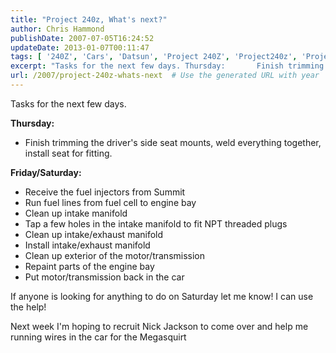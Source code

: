 ```yaml
---
title: "Project 240z, What's next?"
author: Chris Hammond
publishDate: 2007-07-05T16:24:52
updateDate: 2013-01-07T00:11:47
tags: [ '240Z', 'Cars', 'Datsun', 'Project 240Z', 'Project240z', 'Project240Zcom' ]
excerpt: "Tasks for the next few days. Thursday:       Finish trimming the driver's side seat mounts, weld everything together, install seat for fitting.  Friday/Saturday:      Receive the fuel injectors from Summit     Run fuel lines from fuel cell to engine bay     Clean up intake manifold     Tap a few holes in the intake manifold to fit NPT threaded plugs     Clean up intake/exhaust manifold     Install intake/exhaust manifold     Clean up exterior of the motor/transmission     Repaint parts of the engine bay     Put motor/transmission back in the car  If anyone is looking for anything to do on Saturday let me know! I can use the help! Next week I'm hoping to recruit Nick Jackson to come over and help me running wires in the car for the..."
url: /2007/project-240z-whats-next  # Use the generated URL with year
---
```

<p>Tasks for the next few days.</p> <p><strong>Thursday: </strong></p> <ul>     <li>Finish trimming the driver's side seat mounts, weld everything together, install seat for fitting.</li> </ul> <p><strong>Friday/Saturday:</strong></p> <ul>     <li>Receive the fuel injectors from Summit</li>     <li>Run fuel lines from fuel cell to engine bay</li>     <li>Clean up intake manifold</li>     <li>Tap a few holes in the intake manifold to fit NPT threaded plugs</li>     <li>Clean up intake/exhaust manifold</li>     <li>Install intake/exhaust manifold</li>     <li>Clean up exterior of the motor/transmission</li>     <li>Repaint parts of the engine bay</li>     <li>Put motor/transmission back in the car</li> </ul> <p>If anyone is looking for anything to do on Saturday let me know! I can use the help!</p> <p>Next week I'm hoping to recruit Nick Jackson to come over and help me running wires in the car for the Megasquirt</p>

